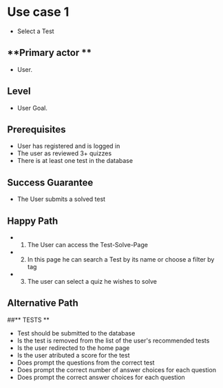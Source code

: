 # Use case 1

* Select a Test

## **Primary actor **

* User.

## **Level**

* User Goal.

## **Prerequisites**

* User has registered and is logged in
* The user as reviewed 3+ quizzes
* There is at least one test in the database

## **Success Guarantee**

*  The User submits a solved test

## **Happy Path**
*   1. The User can access the Test-Solve-Page
*   2. In this page he can search a Test by its name or choose a filter by tag
*   3. The user can select a quiz he wishes to solve

## Alternative Path 

##** TESTS **
* Test should be submitted to the database
* Is the test is removed from the list of the user's recommended tests
* Is the user redirected to the home page
* Is the user atributed a score for the test
* Does prompt the questions from the correct test
* Does prompt the correct number of answer choices for each question
* Does prompt the correct answer choices for each question
